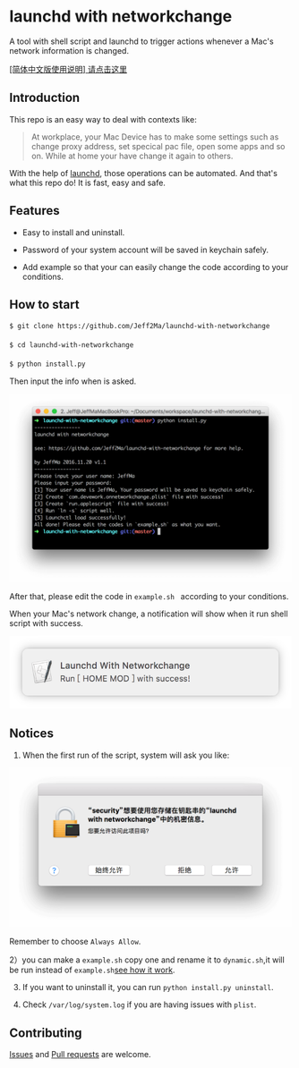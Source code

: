 # launchd with networkchange

A tool with shell script and launchd to trigger actions whenever a Mac's network information is changed.

[[简体中文版使用说明] 请点击这里](https://github.com/Jeff2Ma/launchd-with-networkchange/blob/master/readme.zh.md)

## Introduction

This repo is an easy way to deal with contexts like:

> At workplace, your Mac Device has to make some settings such as change proxy address, set specical pac file, open some apps and so on. While at home your have change it again to others.

With the help of [launchd](https://developer.apple.com/library/content/documentation/MacOSX/Conceptual/BPSystemStartup/Chapters/CreatingLaunchdJobs.html), those operations can be automated. And that's what this repo do! It is fast, easy and safe.

## Features

- Easy to install and uninstall.

- Password of your system account will be saved in keychain safely.

- Add example so that your can easily change the code according to your conditions.

## How to start

```bash
$ git clone https://github.com/Jeff2Ma/launchd-with-networkchange

$ cd launchd-with-networkchange

$ python install.py
```
Then input the info when is asked.

![](_screenshots/install.png)

After that, please edit the code in `example.sh ` according to your conditions.

When your Mac's network change, a notification will show when it run shell script with success.

![](_screenshots/notice.png)

## Notices

1) When the first run of the script, system will ask you like:

![](_screenshots/first.png)

Remember to choose `Always Allow`.

2）you can make a  `example.sh` copy one and rename it to `dynamic.sh`,it will be run instead of `example.sh`[see how it work](https://github.com/Jeff2Ma/launchd-with-networkchange/blob/master/_demo/_run.applescript#L23-L29).

3) If you want to uninstall it, you can run `python install.py uninstall`.

4) Check `/var/log/system.log` if you are having issues with `plist`.

## Contributing

[Issues](https://github.com/Jeff2Ma/launchd-with-networkchange/issues) and [Pull requests](https://github.com/Jeff2Ma/launchd-with-networkchange/pulls) are welcome.